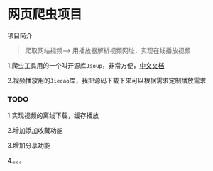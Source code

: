 # 网页爬虫项目

项目简介
> 爬取网站视频--> 用播放器解析视频网址，实现在线播放视频

1.爬虫工具用的一个叫开源库`Jsoup`，非常方便，[中文文档](http://www.open-open.com/jsoup/parsing-a-document.htm)

2.视频播放用的`Jiecao`库，我把源码下载下来可以根据需求定制播放需求

### TODO

1.实现视频的离线下载，缓存播放

2.增加添加收藏功能


3.增加分享功能

4.。。。
